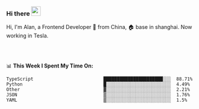 ### Hi there <img src="https://media.giphy.com/media/hvRJCLFzcasrR4ia7z/giphy.gif" width="25px">

<!-- ![visitors](https://visitor-badge.glitch.me/badge?page_id=dislfyer.dislfyer) -->

Hi, I'm Alan, a Frontend Developer 🚀 from China, 🏠 base in shanghai. Now working in Tesla.

<br/>
<br/>

📊 **This Week I Spent My Time On:**


<!--START_SECTION:waka-->

```text
TypeScript                          ██████████████████████░░░  88.71%
Python                              █░░░░░░░░░░░░░░░░░░░░░░░░  4.49%
Other                               ▓░░░░░░░░░░░░░░░░░░░░░░░░  2.21%
JSON                                ▒░░░░░░░░░░░░░░░░░░░░░░░░  1.76%
YAML                                ▒░░░░░░░░░░░░░░░░░░░░░░░░  1.5%
```

<!--END_SECTION:waka-->

<!--
**About Me:**
 -->
